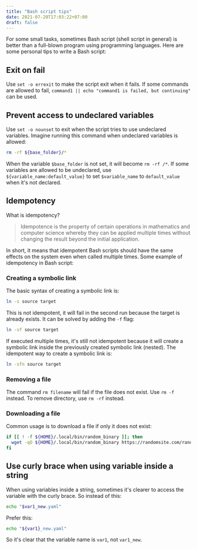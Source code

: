 ```yaml
---
title: "Bash script tips"
date: 2021-07-20T17:03:22+07:00
draft: false
---
```


For some small tasks, sometimes Bash script (shell script in general) is better than a full-blown program using programming languages. Here are some personal tips to write a Bash script:

## Exit on fail
Use `set -o errexit` to make the script exit when it fails. If some commands are allowed to fail, `command1 || echo "command1 is failed, but continuing"` can be used.

## Prevent access to undeclared variables
Use `set -o nounset` to exit when the script tries to use undeclared variables. Imagine running this command when undeclared variables is allowed:
```bash
rm -rf ${base_folder}/*
```

When the variable `$base_folder` is not set, it will become `rm -rf /*`.
If some variables are allowed to be undeclared, use `${variable_name:default_value}` to set `$variable_name` to `default_value` when it's not declared.

## Idempotency
What is idempotency?
> Idempotence is the property of certain operations in mathematics and computer science whereby they can be applied multiple times without changing the result beyond the initial application.

In short, it means that idempotent Bash scripts should have the same effects on the system even when called multiple times. Some example of idempotency in Bash script:

### Creating a symbolic link
The basic syntax of creating a symbolic link is:
```bash
ln -s source target
```

This is not idempotent, it will fail in the second run because the target is already exists. It can be solved by adding the `-f` flag:
```bash
ln -sf source target
```

If executed multiple times, it's still not idempotent because it will create a symbolic link inside the previously created symbolic link (nested). The idempotent way to create a symbolic link is:
```bash
ln -sfn source target
```

### Removing a file
The command `rm filename` will fail if the file does not exist. Use `rm -f` instead. To remove directory, use `rm -rf` instead.

### Downloading a file
Common usage is to download a file if only it does not exist:
```bash
if [[ ! -f ${HOME}/.local/bin/random_binary ]]; then
  wget -qO ${HOME}/.local/bin/random_binary https://randomsite.com/random_binary
fi
```

## Use curly brace when using variable inside a string
When using variables inside a string, sometimes it's clearer to access the variable with the curly brace. So instead of this:
```bash
echo "$var1_new.yaml"
```

Prefer this:
```bash
echo "${var1}_new.yaml"
```

So it's clear that the variable name is `var1`, not `var1_new`.
